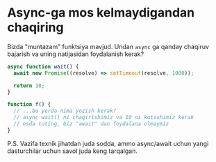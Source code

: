 # Async-ga mos kelmaydigandan chaqiring

Bizda "muntazam" funktsiya mavjud. Undan `async` ga qanday chaqiruv bajarish va uning natijasidan foydalanish kerak?

```js
async function wait() {
  await new Promise((resolve) => setTimeout(resolve, 1000));

  return 10;
}

function f() {
  // ...bu yerda nima yozish kerak?
  // async wait() ni chaqirishimiz va 10 ni kutishimiz kerak
  // esda tuting, biz "await" dan foydalana olmaymiz
}
```

P.S. Vazifa texnik jihatdan juda sodda, ammo async/await uchun yangi dasturchilar uchun savol juda keng tarqalgan.
